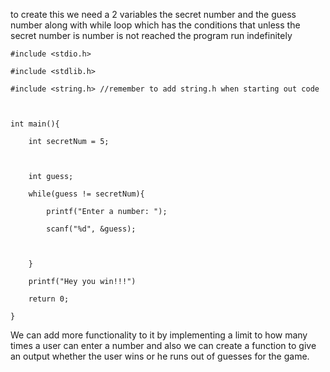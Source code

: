 to create this we need a 2 variables the secret number and the guess number along with while loop which has the conditions that unless the secret number is number is not reached the program run indefinitely 
```
#include <stdio.h>

#include <stdlib.h>

#include <string.h> //remember to add string.h when starting out code

  

int main(){

    int secretNum = 5;

  

    int guess;

    while(guess != secretNum){

        printf("Enter a number: ");

        scanf("%d", &guess);

  

    }

    printf("Hey you win!!!")

    return 0;

}
```

We can add more functionality to it by implementing a limit to how many times a user can enter a number and also we can create a function to give an output whether the user wins or he runs out of guesses for the game.
